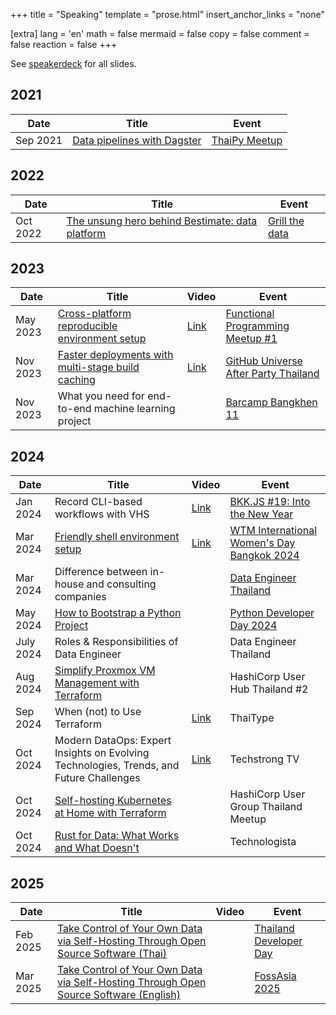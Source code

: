 +++
title = "Speaking"
template = "prose.html"
insert_anchor_links = "none"

[extra]
lang = 'en'
math = false
mermaid = false
copy = false
comment = false
reaction = false
+++


See [speakerdeck](https://speakerdeck.com/kahnwong) for all slides.

## 2021

| Date     | Title                                                                   | Event                                                                       |
|----------|-------------------------------------------------------------------------|-----------------------------------------------------------------------------|
| Sep 2021 | [Data pipelines with Dagster](https://github.com/kahnwong/dagster-demo) | [ThaiPy Meetup](https://www.meetup.com/th-TH/thaipy-bangkok-python-meetup/) |

## 2022

| Date     | Title                                                                                                                              | Event                                                    |
|----------|------------------------------------------------------------------------------------------------------------------------------------|----------------------------------------------------------|
| Oct 2022 | [The unsung hero behind Bestimate: data platform](https://speakerdeck.com/kahnwong/the-unsung-hero-behind-bestimate-data-platform) | [Grill the data](https://www.facebook.com/grillthedata/) |

## 2023

| Date     | Title                                                                                                                                   | Video                                                                                                       | Event                                                                                                    |
|----------|-----------------------------------------------------------------------------------------------------------------------------------------|-------------------------------------------------------------------------------------------------------------|----------------------------------------------------------------------------------------------------------|
| May 2023 | [Cross-platform reproducible environment setup](/posts/2022/12/cross-platform-package-env-management-with-nix)                          | [Link](https://www.youtube.com/watch?v=bn7MU7tRSI0&list=PLTuz2sLvbRpwx_OwSnTh4tb_RpO3jo39L&index=2&pp=iAQB) | [Functional Programming Meetup #1](https://www.eventpop.me/e/15089/functional)                           |
| Nov 2023 | [Faster deployments with multi-stage build caching](https://speakerdeck.com/kahnwong/faster-deployments-with-multi-stage-build-caching) | [Link](https://www.youtube.com/watch?v=GtV-0qmUAsk&list=PLTuz2sLvbRpy9pYnfEV9NPQDeV8s43b-m&index=3&pp=iAQB) | [GitHub Universe After Party Thailand](https://www.eventpop.me/e/16683/github-universe-2023-after-party) |
| Nov 2023 | What you need for end-to-end machine learning project                                                                                   |                                                                                                             | [Barcamp Bangkhen 11](https://www.eventpop.me/e/16323/barcampbangkhen11)                                 |

## 2024

| Date      | Title                                                                                                                                                                  | Video                                                                                                                                                      | Event                                                                                                                                                                                 |
|-----------|------------------------------------------------------------------------------------------------------------------------------------------------------------------------|------------------------------------------------------------------------------------------------------------------------------------------------------------|---------------------------------------------------------------------------------------------------------------------------------------------------------------------------------------|
| Jan 2024  | Record CLI-based workflows with VHS                                                                                                                                    | [Link](https://www.youtube.com/watch?v=LJP8xmAhiUs&list=PLTuz2sLvbRpy3Gp7EXD8Vqz6vCMBdNF0N&index=7&pp=iAQB)                                                | [BKK.JS #19: Into the New Year](https://www.eventpop.me/e/16880)                                                                                                                      |
| Mar 2024  | [Friendly shell environment setup](https://speakerdeck.com/kahnwong/wtm-iwd-2024-friendly-shell-environment-setup)                                                     | [Link](https://www.youtube.com/watch?v=gZtBiYWpaJA&list=PLzEjpFKLVDrlTArxwjvHB2yjHO4V1TroX&index=4)                                                        | [WTM International Women's Day Bangkok 2024](https://gdg.community.dev/events/details/google-gdg-cloud-bangkok-presents-gdg-cloud-bangkok-wtm-international-womens-day-bangkok-2024/) |
| Mar 2024  | Difference between in-house and consulting companies                                                                                                                   |                                                                                                                                                            | [Data Engineer Thailand](https://www.facebook.com/events/321846010383878)                                                                                                             |
| May 2024  | [How to Bootstrap a Python Project](https://speakerdeck.com/kahnwong/how-to-bootstrap-a-python-project)                                                                |                                                                                                                                                            | [Python Developer Day 2024](https://www.eventpop.me/e/32170/python-dev-day-2024)                                                                                                      |
| July 2024 | Roles & Responsibilities of Data Engineer                                                                                                                              |                                                                                                                                                            | Data Engineer Thailand                                                                                                                                                                |
| Aug 2024  | [Simplify Proxmox VM Management with Terraform](https://speakerdeck.com/kahnwong/hashicorp-user-hub-thailand-number-2-simplify-proxmox-vm-management-with-terraform)   |                                                                                                                                                            | HashiCorp User Hub Thailand #2                                                                                                                                                        |
| Sep 2024  | When (not) to Use Terraform                                                                                                                                            | [Link](https://www.youtube.com/watch?v=VFQZG5vOR1g)                                                                                                        | ThaiType                                                                                                                                                                              |
| Oct 2024  | Modern DataOps: Expert Insights on Evolving Technologies, Trends, and Future Challenges                                                                                | [Link](https://techstrong.tv/videos/cd-pipeline/modern-dataops-expert-insights-on-evolving-technologies-trends-and-future-challenges-the-cd-pipeline-ep14) | Techstrong TV                                                                                                                                                                         |
| Oct 2024  | [Self-hosting Kubernetes at Home with Terraform](https://speakerdeck.com/kahnwong/hashicorp-user-group-thailand-meetup-self-hosting-kubernetes-at-home-with-terraform) |                                                                                                                                                            | HashiCorp User Group Thailand Meetup                                                                                                                                                  |
| Oct 2024  | [Rust for Data: What Works and What Doesn't](https://speakerdeck.com/kahnwong/technologista-2024-rust-for-data-what-works-and-what-doesnt)                             |                                                                                                                                                            | Technologista                                                                                                                                                                         |

## 2025

| Date     | Title                                                                                                                                                                                                     | Video | Event                                                                        |
|----------|-----------------------------------------------------------------------------------------------------------------------------------------------------------------------------------------------------------|-------|------------------------------------------------------------------------------|
| Feb 2025 | [Take Control of Your Own Data via Self-Hosting Through Open Source Software (Thai)](https://speakerdeck.com/kahnwong/fossasia-2025-take-control-of-your-own-data-via-self-hosting-through-open-source-software) |       | [Thailand Developer Day](https://www.eventpop.me/e/76225/th-dev-day-2025) |
| Mar 2025 | [Take Control of Your Own Data via Self-Hosting Through Open Source Software (English)](https://speakerdeck.com/kahnwong/fossasia-2025-take-control-of-your-own-data-via-self-hosting-through-open-source-software) |       | [FossAsia 2025](https://eventyay.com/e/4c0e0c27/session/9536) |
